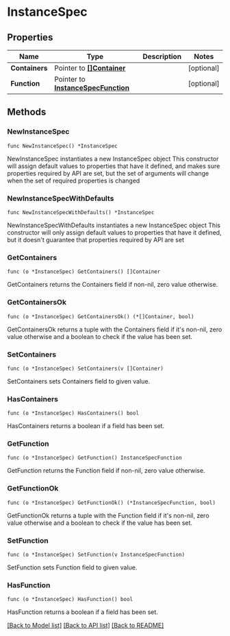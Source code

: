 # InstanceSpec

## Properties

Name | Type | Description | Notes
------------ | ------------- | ------------- | -------------
**Containers** | Pointer to [**[]Container**](Container.md) |  | [optional] 
**Function** | Pointer to [**InstanceSpecFunction**](InstanceSpecFunction.md) |  | [optional] 

## Methods

### NewInstanceSpec

`func NewInstanceSpec() *InstanceSpec`

NewInstanceSpec instantiates a new InstanceSpec object
This constructor will assign default values to properties that have it defined,
and makes sure properties required by API are set, but the set of arguments
will change when the set of required properties is changed

### NewInstanceSpecWithDefaults

`func NewInstanceSpecWithDefaults() *InstanceSpec`

NewInstanceSpecWithDefaults instantiates a new InstanceSpec object
This constructor will only assign default values to properties that have it defined,
but it doesn't guarantee that properties required by API are set

### GetContainers

`func (o *InstanceSpec) GetContainers() []Container`

GetContainers returns the Containers field if non-nil, zero value otherwise.

### GetContainersOk

`func (o *InstanceSpec) GetContainersOk() (*[]Container, bool)`

GetContainersOk returns a tuple with the Containers field if it's non-nil, zero value otherwise
and a boolean to check if the value has been set.

### SetContainers

`func (o *InstanceSpec) SetContainers(v []Container)`

SetContainers sets Containers field to given value.

### HasContainers

`func (o *InstanceSpec) HasContainers() bool`

HasContainers returns a boolean if a field has been set.

### GetFunction

`func (o *InstanceSpec) GetFunction() InstanceSpecFunction`

GetFunction returns the Function field if non-nil, zero value otherwise.

### GetFunctionOk

`func (o *InstanceSpec) GetFunctionOk() (*InstanceSpecFunction, bool)`

GetFunctionOk returns a tuple with the Function field if it's non-nil, zero value otherwise
and a boolean to check if the value has been set.

### SetFunction

`func (o *InstanceSpec) SetFunction(v InstanceSpecFunction)`

SetFunction sets Function field to given value.

### HasFunction

`func (o *InstanceSpec) HasFunction() bool`

HasFunction returns a boolean if a field has been set.


[[Back to Model list]](../README.md#documentation-for-models) [[Back to API list]](../README.md#documentation-for-api-endpoints) [[Back to README]](../README.md)


